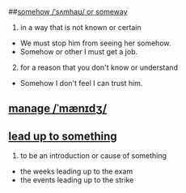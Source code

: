 ##[somehow /ˈsʌmhaʊ/ or someway](http://www.oxfordlearnersdictionaries.com/definition/english/somehow?q=somehow)
1. in a way that is not known or certain
  * We must stop him from seeing her somehow.
  * Somehow or other I must get a job.
  
2. for a reason that you don't know or understand
  * Somehow I don't feel I can trust him.
  
## [manage /ˈmænɪdʒ/](http://www.oxfordlearnersdictionaries.com/definition/english/manage?q=manage)

## [lead up to something](http://www.oxfordlearnersdictionaries.com/definition/english/lead-up-to)
1. to be an introduction or cause of something
  * the weeks leading up to the exam
  * the events leading up to the strike
